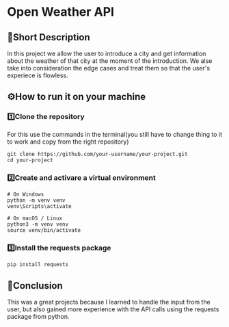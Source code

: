 # Open Weather API

## 🧩Short Description

In this project we allow the user to introduce a city and get information about the weather of that city at the moment of the introduction. We alse take into consideration the edge cases and treat them so that the user's experiece is flowless. 


## ⚙️How to run it on your machine

### 1️⃣Clone the repository

For this use the commands in the terminal(you still have to change thing to it to work and copy from the right repository)

```
git clone https://github.com/your-username/your-project.git
cd your-project
```

### 2️⃣Create and activare a virtual environment

```
# On Windows
python -m venv venv
venv\Scripts\activate

# On macOS / Linux
python3 -m venv venv
source venv/bin/activate
```

### 3️⃣Install the requests package
```
pip install requests
```

## 🧠Conclusion

This was a great projects because I learned to handle the input from the user, but also gained more experience with the API calls using the requests package from python.



